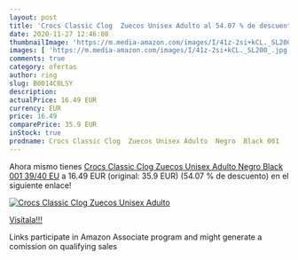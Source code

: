 ```yaml
---
layout: post
title: 'Crocs Classic Clog  Zuecos Unisex Adulto al 54.07 % de descuento'
date: 2020-11-27 12:46:08
thumbnailImage: 'https://m.media-amazon.com/images/I/41z-2si+kCL._SL200_.jpg'
images: [ 'https://m.media-amazon.com/images/I/41z-2si+kCL._SL200_.jpg' ]
comments: true
category: ofertas
author: ring
slug: B0014C0LSY
description:
actualPrice: 16.49 EUR
currency: EUR
price: 16.49
comparePrice: 35.9 EUR
inStock: true
prodname: Crocs Classic Clog  Zuecos Unisex Adulto  Negro  Black 001   39/40 EU
---
```


Ahora mismo tienes [Crocs Classic Clog  Zuecos Unisex Adulto  Negro  Black 001   39/40 EU](https://www.amazon.es/dp/B0014C0LSY/?tag=tolees-21) a 16.49 EUR (original: 35.9 EUR) (54.07 %  de descuento) en el siguiente enlace!

[![Crocs Classic Clog  Zuecos Unisex Adulto](https://m.media-amazon.com/images/I/41z-2si+kCL._SL200_.jpg)](https://www.amazon.es/dp/B0014C0LSY/?tag=tolees-21)

[Visítala!!!](https://www.amazon.es/dp/B0014C0LSY/?tag=tolees-21)

Links participate in Amazon Associate program and might generate a comission on qualifying sales
